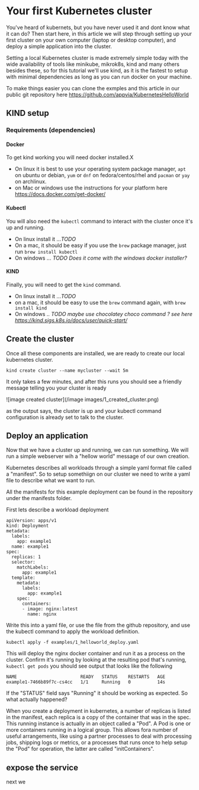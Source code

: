 # Your first Kubernetes cluster

You've heard of kubernets, but you have never used it and dont know what it can do? Then start here, in this article we will step through setting up your first cluster on your own computer (laptop or desktop computer), and deploy a simple application into the cluster. 

Setting a local Kubernetes cluster is made extremely simple today with the wide availability of tools like minikube, mikrok8s, kind and many others besides these, so for this tutorial we'll use kind, as it is the fastest to setup with minimal dependencies as long as you can run docker on your machine.

To make things easier you can clone the exmples and this article in our public git repository here https://github.com/appvia/KubernetesHelloWorld

## KIND setup

### Requirements (dependencies)

#### Docker

To get kind working you will need docker installed.X
 * On linux it is best to use your operating system package manager, `apt` on ubuntu or debian, `yum` or `dnf` on fedora/centos/rhel and `pacman` or `yay` on archlinux.
 * on Mac or windows use the instructions for your platform here https://docs.docker.com/get-docker/

#### Kubectl

You will also need the `kubectl` command to interact with the cluster once it's up and running.
 * On linux install it ...*TODO*
 * On a mac, it should be easy if you use the `brew` package manager, just run `brew install kubectl`
 * On windows ... *TODO*  _Does it come with the windows docker installer?_

#### KIND

Finally, you will need to get the `kind` command. 
 * On linux install it ...*TODO*
 * on a mac, it should be easy to use the `brew` command again, with `brew install kind`
 * On windows .. *TODO* _maybe use chocolatey choco command ? see here https://kind.sigs.k8s.io/docs/user/quick-start/_

## Create the cluster

Once all these components are installed, we are ready to create our local kubernetes cluster.

```kind create cluster --name mycluster --wait 5m```

It only takes a few minutes, and after this runs you should see  a friendly message telling you your cluster is ready

![image created cluster](/image images/1_created_cluster.png)

as the output says, the cluster is up and your kubectl command configuration is already set to talk to the cluster.

## Deploy an application

Now that we have a cluster up and running, we can run something. We will run a simple webserver wih a "hellow world" message of our own creation.

Kubernetes describes all workloads through a simple yaml format file called a "manifest". So to setup somethiign on our cluster we need to write a yaml file to describe what we want to run. 

All the manifests for this example deployment can be found in the repository under the manifests folder.

First lets describe a workload deployment

```
apiVersion: apps/v1
kind: Deployment
metadata:
  labels:
    app: example1
  name: example1
spec:
  replicas: 1
  selector:
    matchLabels:
      app: example1
  template:
    metadata:
      labels:
        app: example1
    spec:
      containers:
      - image: nginx:latest
        name: nginx
```

Write this into a yaml file, or use the file from the github repository, and use the kubectl command to apply the workload definition.

```
kubectl apply -f examples/1_helloworld_deploy.yaml
```

This will deploy the nginx docker container and run it as a process on the cluster. Confirm it's running by looking at the resulting pod that's running, `kubectl get pods`
you should see output that looks like the following

```
NAME                        READY   STATUS    RESTARTS   AGE
example1-7466b89f7c-cs4cc   1/1     Running   0          14s
```

If the "STATUS" field says "Running" it should be working as expected. So what actually happened?

When you create a deployment in kubernetes, a number of replicas is listed in the manifest, each replica is a copy of the container that was in the spec. This running instance is actually in an object called a "Pod". A Pod is one or more containers running in a logical group. This allows fora number of useful arrangements, like using a partner processes to deal with processing jobs, shipping logs or metrics, or a processes that runs once to help setup the "Pod" for operation, the latter are called "initContainers".


## expose the service

next we 
